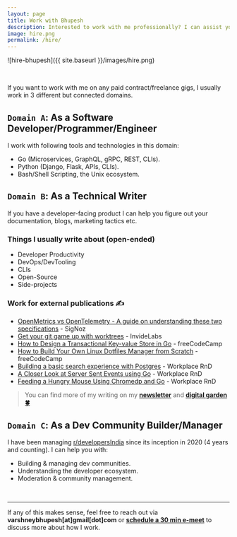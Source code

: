 ```yaml
---
layout: page
title: Work with Bhupesh
description: Interested to work with me professionally? I can assist you as a Software Developer, Technical Writer, or Dev Community Builder. Find out more about my work domains and how I can help you.
image: hire.png
permalink: /hire/
---
```


![hire-bhupesh]({{ site.baseurl }}/images/hire.png)

<br>

If you want to work with me on any paid contract/freelance gigs, I usually work in 3 different but connected domains.

## `Domain A`: As a Software Developer/Programmer/Engineer

I work with following tools and technologies in this domain:

- Go (Microservices, GraphQL, gRPC, REST, CLIs).
- Python (Django, Flask, APIs, CLIs).
- Bash/Shell Scripting, the Unix ecosystem.

## `Domain B`: As a Technical Writer

If you have a developer-facing product I can help you figure out your documentation, blogs, marketing tactics etc.

### Things I usually write about (open-ended)

- Developer Productivity
- DevOps/DevTooling
- CLIs
- Open-Source
- Side-projects

### Work for external publications ✍️

- [OpenMetrics vs OpenTelemetry - A guide on understanding these two specifications](https://signoz.io/blog/openmetrics-vs-opentelemetry/) - SigNoz
- [Get your git game up with worktrees](https://blog.invidelabs.com/git-worktree-to-make-daily-git-workflow-better/) - InvideLabs
- [How to Design a Transactional Key-value Store in Go](https://www.freecodecamp.org/news/design-a-key-value-store-in-go/) - freeCodeCamp
- [How to Build Your Own Linux Dotfiles Manager from Scratch](https://www.freecodecamp.org/news/build-your-own-dotfiles-manager-from-scratch/) - freeCodeCamp
- [Building a basic search experience with Postgres](https://pacenthink.io/post/building-a-basic-search-experience-with-postgres/) - Workplace RnD
- [A Closer Look at Server Sent Events using Go](https://www.pacenthink.io/post/a-closer-look-at-server-sent-events/) - Workplace RnD
- [Feeding a Hungry Mouse Using Chromedp and Go](https://www.pacenthink.io/post/feeding-a-hungry-mouse-using-chromedp-and-golang/) - Workplace RnD

> You can find more of my writing on my [**newsletter**](https://buttondown.email/bhupesh/archive/) and [**digital garden 🍀**](https://til.bhupesh.me)

## `Domain C`: As a Dev Community Builder/Manager

I have been managing [r/developersIndia](https://reddit.com/r/developersIndia) since its inception in 2020 (4 years and counting). I can help you with:

- Building & managing dev communities.
- Understanding the developer ecosystem.
- Moderation & community management.

<br>

---

If any of this makes sense, feel free to reach out via **varshneybhupesh[at]gmail[dot]com** or <a class="mark" href="/chat"><b>schedule a 30 min e-meet</b></a> to discuss more about how I work.

<br>